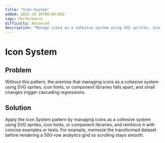 ```yaml
---
title: "Icon System"
added: 2025-10-10T00:00:00Z
tags: Performance
difficulty: Advanced
description: "Manage icons as a cohesive system using SVG sprites, icon fonts, or component libraries."
---
```

# Icon System

## Problem

Without this pattern, the premise that managing icons as a cohesive system using SVG sprites, icon fonts, or component libraries falls apart, and small changes trigger cascading regressions.

## Solution

Apply the Icon System pattern by managing icons as a cohesive system using SVG sprites, icon fonts, or component libraries, and reinforce it with concise examples or tests. For example, memoize the transformed dataset before rendering a 500-row analytics grid so scrolling stays smooth.
